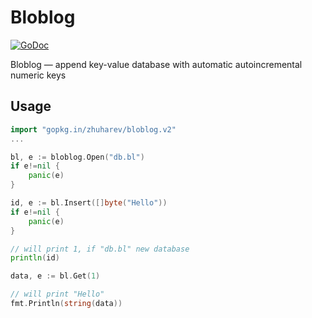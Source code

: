 # Bloblog

[![GoDoc](https://godoc.org/github.com/zhuharev/bloblog?status.svg)](https://godoc.org/github.com/zhuharev/bloblog)

Bloblog ― append key-value database with automatic autoincremental numeric keys

## Usage

```go
import "gopkg.in/zhuharev/bloblog.v2"
...

bl, e := bloblog.Open("db.bl")
if e!=nil {
	panic(e)
}

id, e := bl.Insert([]byte("Hello"))
if e!=nil {
	panic(e)
}

// will print 1, if "db.bl" new database
println(id)

data, e := bl.Get(1)

// will print "Hello"
fmt.Println(string(data))
```